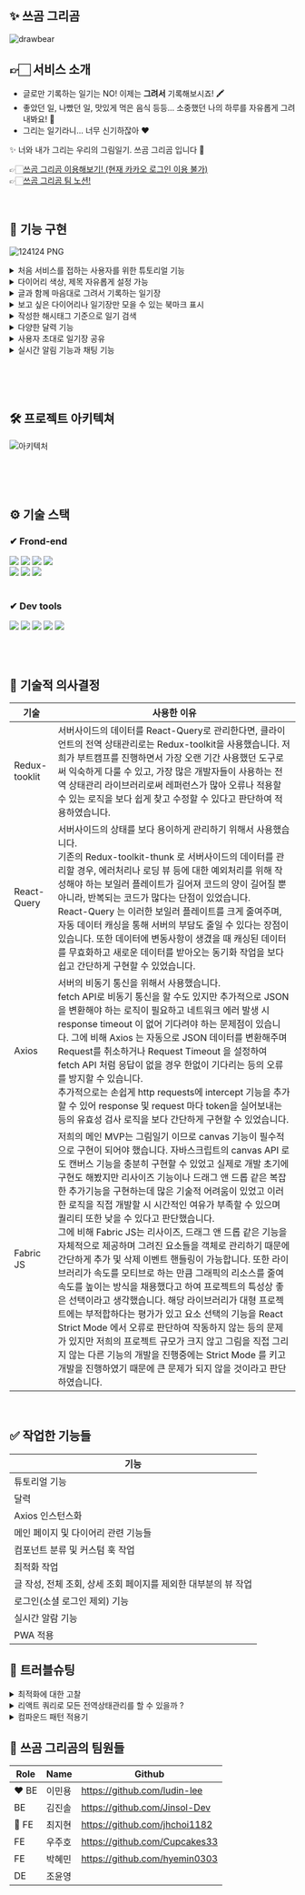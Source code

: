 ## ✨ 쓰곰 그리곰

![drawbear](https://user-images.githubusercontent.com/108935568/216934905-f65496b6-c4e3-484a-b378-c0c8bdb2269d.png)

## 👉🏻 서비스 소개 <br>

- 글로만 기록하는 일기는 NO! 이제는 <strong>그려서</strong> 기록해보시죠! 🖍
- 좋았던 일, 나빴던 일, 맛있게 먹은 음식 등등... 소중했던 나의 하루를 자유롭게 그려내봐요! 🥳
- 그리는 일기라니... 너무 신기하잖아 ❤️

✨ 너와 내가 그리는 우리의 그림일기. 쓰곰 그리곰 입니다 🥰

👉🏻[쓰곰 그리곰 이용해보기! (현재 카카오 로그인 이용 불가)](https://drawing-bear.vercel.app/) <br>
👉🏻[쓰곰 그리곰 팀 노션!](https://www.notion.so/jinsoldev/560f3f7c6acf451d9d21c5f309e73921)

<br>

## 🐻 기능 구현

![124124 PNG](https://user-images.githubusercontent.com/108935568/216934945-1b13f55a-2bb2-485f-803a-747e9cba5975.png)

<details>
<summary>
처음 서비스를 접하는 사용자를 위한 튜토리얼 기능
</summary>
<div>

![image](https://user-images.githubusercontent.com/116577489/218278466-630b53bd-97a2-48fa-9aa0-67ddf4a6078a.png)


</details>


<details>
<summary>
다이어리 색상, 제목 자유롭게 설정 가능
</summary>
<div>

![Untitled (1)](https://user-images.githubusercontent.com/108935568/216936874-02ad7a22-5f3e-4eb9-b670-fe9243041fb3.png)


</details>

<details>
<summary>
글과 함께 마음대로 그려서 기록하는 일기장
</summary>
<div>

![Untitled (2)](https://user-images.githubusercontent.com/108935568/216936871-60de17a6-8048-4fb3-b8ad-574d69934bb9.png)

</details>


<details>
<summary>
보고 싶은 다이어리나 일기장만 모을 수 있는 북마크 표시
</summary>
<div>

![화면 캡처 2023-02-06 182202](https://user-images.githubusercontent.com/108935568/216936863-828a0d0d-6b5d-4c74-95f4-28d68643ec68.png)


![화면 캡처 2023-02-06 182515](https://user-images.githubusercontent.com/108935568/216937252-39f8abd2-91f9-435c-81d0-bb59458ade7b.png)

</details>

<details>
<summary>
작성한 해시태그 기준으로 일기 검색
</summary>
<div>

![216936861-e8d86e65-1812-42c4-8146-a5ecf905fe75](https://user-images.githubusercontent.com/108935568/217804481-dc7536c2-4aca-4817-b1f7-af6f08b005d6.png)


</details>


<details>
<summary>
다양한 달력 기능
</summary>
<div>

![image](https://user-images.githubusercontent.com/116577489/218278930-9dfabd11-4f83-423d-bd37-25f4f1311d0d.png)

</details>

<details>
<summary>
사용자 초대로 일기장 공유
</summary>
<div>

![Untitled (3)](https://user-images.githubusercontent.com/108935568/216936867-20cd1472-2973-4870-a9b2-2158a1f7fa11.png)

</details>

<details>
<summary>
실시간 알림 기능과 채팅 기능
</summary>
<div>

![image](https://user-images.githubusercontent.com/116577489/218279782-255f7f0d-5189-4d92-ba29-6fe5b1611a58.png)

![image](https://user-images.githubusercontent.com/116577489/218279896-3fb2379e-8b57-4030-9085-0167d38f87fd.png)

</details>


<br><br><br>

## 🛠 프로젝트 아키텍쳐

![아키텍처](https://user-images.githubusercontent.com/108935568/216935177-53ce4295-7f06-46c7-a91a-3d4a0be9dd8a.png)

<br><br><br>

## ⚙ 기술 스택

### ✔ Frond-end

<div>

<img src="https://img.shields.io/badge/Javascript-F7DF1E?style=for-the-badge&logo=Javascript&logoColor=black"/>
<img src="https://img.shields.io/badge/React-61DAFB?style=for-the-badge&logo=React&logoColor=black"/>
<img src="https://img.shields.io/badge/Redux Toolkit-764ABC?style=for-the-badge&logo=Redux&logoColor=white"/>
<img src="https://img.shields.io/badge/react_query-FF4154?style=for-the-badge&logo=reactquery&logoColor=white">
<br>
<img src="https://img.shields.io/badge/React Router-CA4245?style=for-the-badge&logo=React Router&logoColor=white"/>
<img src="https://img.shields.io/badge/styledcomponent-DB7093?style=for-the-badge&logo=styledcomponent&logoColor=white">
<img src="https://img.shields.io/badge/socket.io-010101?style=for-the-badge&logo=socket.io&logoColor=white">

</div>

<br>

### ✔ Dev tools

<div>
<img src="https://img.shields.io/badge/Git-F05032?style=for-the-badge&logo=Git&logoColor=white"/>
<img src="https://img.shields.io/badge/GitHub-181717?style=for-the-badge&logo=GitHub&logoColor=white"/>
<img src="https://img.shields.io/badge/KakaoTalk-FFCD00?style=for-the-badge&logo=KakaoTalk&logoColor=black"/>
<img src="https://img.shields.io/badge/PWA-5A0FC8?style=for-the-badge&logo=PWA&logoColor=white">
<img src="https://img.shields.io/badge/Vercel-000000?style=for-the-badge&logo=Vercel&logoColor=white">

</div>

<br><br>

## 📝 기술적 의사결정

| 기술   | 사용한 이유                        |
| ----------- | ----------------------------- |
| Redux-tooklit | 서버사이드의 데이터를 React-Query로 관리한다면, 클라이언트의 전역 상태관리로는 Redux-toolkit을 사용했습니다. 저희가 부트캠프를 진행하면서 가장 오랜 기간 사용했던 도구로써 익숙하게 다룰 수 있고, 가장 많은 개발자들이 사용하는 전역 상태관리 라이브러리로써 레퍼런스가 많아 오류나 적용할 수 있는 로직을 보다 쉽게 찾고 수정할 수 있다고 판단하여 적용하였습니다.  |
| React-Query | 서버사이드의 상태를 보다 용이하게 관리하기 위해서 사용했습니다.<br>기존의 Redux-toolkit-thunk 로 서버사이드의 데이터를 관리할 경우, 에러처리나 로딩 뷰 등에 대한 예외처리를 위해 작성해야 하는 보일러 플레이트가 길어져 코드의 양이 길어질 뿐 아니라, 반복되는 코드가 많다는 단점이 있었습니다.<br>React-Query 는 이러한 보일러 플레이트를 크게 줄여주며, 자동 데이터 캐싱을 통해 서버의 부담도 줄일 수 있다는 장점이 있습니다. 또한 데이터에 변동사항이 생겼을 때 캐싱된 데이터를 무효화하고 새로운 데이터를 받아오는 동기화 작업을 보다 쉽고 간단하게 구현할 수 있었습니다. |
| Axios | 서버의 비동기 통신을 위해서 사용했습니다.<br>fetch API로 비동기 통신을 할 수도 있지만 추가적으로 JSON 을 변환해야 하는 로직이 필요하고 네트워크 에러 발생 시 response timeout 이 없어 기다려야 하는 문제점이 있습니다. 그에 비해 Axios 는 자동으로 JSON 데이터를 변환해주며 Request를 취소하거나 Request Timeout 을 설정하여 fetch API 처럼 응답이 없을 경우 한없이 기다리는 등의 오류를 방지할 수 있습니다. <br> 추가적으로는 손쉽게 http requests에 intercept 기능을 추가할 수 있어 response 및 request 마다 token을 실어보내는 등의 유효성 검사 로직을 보다 간단하게 구현할 수 있었습니다. |
| Fabric JS | 저희의 메인 MVP는 그림일기 이므로 canvas 기능이 필수적으로 구현이 되어야 했습니다. 자바스크립트의 canvas API 로도 캔버스 기능을 충분히 구현할 수 있었고 실제로 개발 초기에 구현도 해봤지만 리사이즈 기능이나 드래그 앤 드롭 같은 복잡한 추가기능을 구현하는데 많은 기술적 어려움이 있었고 이러한 로직을 직접 개발할 시 시간적인 여유가 부족할 수 있으며 퀄리티 또한 낮을 수 있다고 판단했습니다.<br> 그에 비해 Fabric JS는 리사이즈, 드래그 앤 드롭 같은 기능을 자체적으로 제공하며 그려진 요소들을 객체로 관리하기 때문에 간단하게 추가 및 삭제 이벤트 핸들링이 가능합니다. 또한 라이브러리가 속도를 모티브로 하는 만큼 그래픽의 리소스를 줄여 속도를 높이는 방식을 채용했다고 하여 프로젝트의 특성상 좋은 선택이라고 생각했습니다. 해당 라이브러리가 대형 프로젝트에는 부적합하다는 평가가 있고 요소 선택의 기능을 React Strict Mode 에서 오류로 판단하여 작동하지 않는 등의 문제가 있지만 저희의 프로젝트 규모가 크지 않고 그림을 직접 그리지 않는 다른 기능의 개발을 진행중에는 Strict Mode 를 키고 개발을 진행하였기 때문에 큰 문제가 되지 않을 것이라고 판단하였습니다. |


<br>

## :white_check_mark: 작업한 기능들

| 기능   |
| ------ |
| 튜토리얼 기능   |
| 달력   |
| Axios 인스턴스화   |
| 메인 페이지 및 다이어리 관련 기능들   | 
| 컴포넌트 분류 및 커스텀 훅 작업  |
| 최적화 작업   |
| 글 작성, 전체 조회, 상세 조회 페이지를 제외한 대부분의 뷰 작업  |
| 로그인(소셜 로그인 제외) 기능  |
| 실시간 알람 기능  |
| PWA 적용  |



## 🔆 트러블슈팅

  <details>
<summary>
최적화에 대한 고찰
</summary>
<div>

## - 최적화-

![Untitled (6)](https://user-images.githubusercontent.com/108935568/217805916-23bc418e-c9d1-4060-9e96-e2514403755f.png)

1. **최적화에 대한 필요성 인지**

  진단 결과, 사용하지 않는 자바스크립트가 너무 많다고 나옴.<br>
무분별하게 재사용되고 있는 함수들과 컴포넌트, 달력의 무거운 로직으로 인해<br>
프로젝트의 렌더링 성능이 떨어진다는 판단을 내림.

2. **메모라이징 작업 실시**

컴포넌트를 분리하여 불필요한 렌더링을 방지하고자 React.memo를 사용하였고,<br> 재사용되는 값과 함수들은 useMemo와 useCallback을 사용하여 필요할 때만 읽히도록 조치.<br>
그럼에도 유의미하다고 할 수 있는 결과를 얻지 못함.

3. **컴포넌트 리팩토링**

여러 함수들과 컴포넌트들이 재사용되고 있음에도<br> 그것들을 하나로 묶어 사용하지 않고 있다는 것을 인지하고 있었기에 작업에 돌입.<br>
자주 쓰이는 모달, 버튼, 인풋 등을 재사용 가능하도록 컴포넌트화 하고 레이아웃과 헤더,<br> 함수들은 훅으로 정리하였다.

![Untitled (7)](https://user-images.githubusercontent.com/108935568/217805915-2f3be677-e088-4fb1-a702-e0fcc01f6f29.png)

미미한 효과를 얻을 수 있었다.

4. **코드 스플리팅**

여러 최적화 작업을 거쳤음에도 사용하지 않는 자바스크립트가 여전히 많다는 진단에 의문을 가짐.
bundle.js가 비상식적으로 컸기에 검색 결과 코드 스플리팅이라는 개념을 접했고, 적용해보기 함.

![Untitled (8)](https://user-images.githubusercontent.com/108935568/217805912-14d2d660-1692-4576-9952-0a2c36057a7f.png)

![Untitled (9)](https://user-images.githubusercontent.com/108935568/217805908-f45cf7d1-be42-496c-8487-369caa6dbc0a.png)


적용 후, 사용하지 않는 자바스크립트가 2.3초에서 0.6초대로 줄며<br>
성능이 유의미하게 상승하는 결과를 얻을 수 있었음

**배포 후 최종 점수**
![image](https://user-images.githubusercontent.com/116577489/218282345-c27c1e34-338c-4110-8e5a-33687d748fa5.png)

※ 모든 점수는 전체 글 조회 목록 페이지를 기준으로 하였다.<br>
아래는 다른 페이지의 점수

![image](https://user-images.githubusercontent.com/116577489/218282377-30150f9f-ef79-44fb-ba4f-3b2d1419e7d6.png)


</details>


<details>
<summary>
리액트 쿼리로 모든 전역상태관리를 할 수 있을까 ?
</summary>
<div>

1. **리팩토링**

전역으로 사용해야 하는 값들에 어떤 것은 dispatch를 날리고 있고,<br>
어떤 것은 setQueryData를 사용하고 있고, 또 어떤 것은 로컬스토리에 사용하고 있다는 것을 알게 됨.<br>
리팩토링 과정에서 이것을 일관성 있게 하나로 통일해야 할 필요성을 느낌.

2. **useSelector와 getQueryData의 차이점 의문**

전역 상태값들이 중구난방으로 관리되고 있는 데 프로젝트의 기능상에는 전혀 문제가 없었음.<br>
‘리액트 쿼리만 써도 전역 상태가 관리되는 거면 리덕스는 필요없겠는데?’<br>
프로젝트에 리덕스는 쓰지 않아도 되겠다는 판단을 내림.

3. **예상치 못한 문제 발생**

![Untitled (10)](https://user-images.githubusercontent.com/108935568/217807334-69c75cd7-15a6-402a-9089-046dda2694ad.png)

리덕스 로직들을 리액트 쿼리로 변경.
그러나 예상치 못한 문제가 발생하였다.

![Untitled (11)](https://user-images.githubusercontent.com/108935568/217807332-ec568f72-b75e-4e56-8d47-3e10bf668db8.png)

뷰가 바뀌었는데도 다이어리의 렌더링이 일어나지 않는 것.

![Untitled (12)](https://user-images.githubusercontent.com/108935568/217807329-12156e82-3e42-42ef-a7a9-e12728f50323.png)

캐싱된 데이터의 값은 분명 바뀌엇는데 렌더링이 일어나지 않았다.

![Untitled (13)](https://user-images.githubusercontent.com/108935568/217807327-6c86ee68-5d9b-472a-ad28-7ad9e1521331.png)

더 의아했던 것은 푸터의 아이콘은 놀리듯 렌더링이 아주 잘 일어나고 있었다.

4. **가설 설정**

분명 값은 같은 곳에서 똑같이 바뀌고 있는데 왜 Footer는 렌더링이 일어나고<br>
왜 Main은 렌더링이 일어나지 않는 것일까 의문이 생김.<br>
같은 상태값을 사용하고 있는 둘의 차이점을 찾다가 상태값의 변화가<br>
Footer에서만 일어나고 있다는 것에 주목.

![Untitled (14)](https://user-images.githubusercontent.com/108935568/217807322-ccf1bd9c-bef4-4e88-bd54-1155bd84994d.png)

렌더링이 일어나고 있는 Footer 컴포넌트에 콘솔을 찍어보니 당연하게도 잘 찍히고 있었다.

5. **결론**

리액트 쿼리를 사용하면 상태값이 바뀌는 컴포넌트에서만 상태값 변경으로 인한<br>
리렌더링이 일어나고, 그 외 불러오기만 하는 곳들에선 상태값 변화에 따른 리렌더링이<br> 일어나지 않는다는 것을 확인.

즉, setQueryData가 발동되는 그 해당 컴포넌트에서는 바뀐 상태값에 따라<br>
리렌더링이 일어나지만, 그 외의 곳은 캐싱된 상태값이 바뀌었다 하더라도<br>
리렌더링이 일어나지 않아서 리렌더링을 따로 일으켜줘야만 하고, 따라서<br>
리덕스나 리코일 같은 라이브러리 없이 리액트 쿼리만을 온전히 전역 상태 관리로<br>
사용하기엔 부적합하다는 결론을 내림


</div>
</details>


<details>
<summary>
컴파운드 패턴 적용기
</summary>
<div>
https://jhchoi1182.tistory.com/139
<div>
</details>




## 👻 쓰곰 그리곰의 팀원들

| Role  | Name   | Github                        |
| ----- | ------ | ----------------------------- |
| ❤️ BE | 이민용 | https://github.com/ludin-lee  |
| BE    | 김진솔 | https://github.com/Jinsol-Dev |
| 🧡 FE | 최지현 | https://github.com/jhchoi1182 |
| FE    | 우주호 | https://github.com/Cupcakes33 |
| FE    | 박혜민 | https://github.com/hyemin0303 |
| DE    | 조윤영 |                               |

<br>
